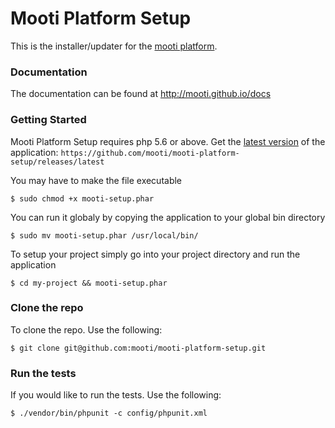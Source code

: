 # Mooti Platform Setup

This is the installer/updater for the [mooti platform](https://github.com/mooti/platform).

### Documentation

The documentation can be found at http://mooti.github.io/docs

### Getting Started

Mooti Platform Setup requires php 5.6 or above. Get the [latest version](https://github.com/mooti/mooti-platform-setup/releases/latest) of the application: `https://github.com/mooti/mooti-platform-setup/releases/latest`

You may have to make the file executable

```
$ sudo chmod +x mooti-setup.phar
```

You can run it globaly by copying the application to your global bin directory

```
$ sudo mv mooti-setup.phar /usr/local/bin/
```

To setup your project simply go into your project directory and run the application

```
$ cd my-project && mooti-setup.phar
```

### Clone the repo

To clone the repo. Use the following:

```
$ git clone git@github.com:mooti/mooti-platform-setup.git
```

### Run the tests

If you would like to run the tests. Use the following:

```
$ ./vendor/bin/phpunit -c config/phpunit.xml
```
